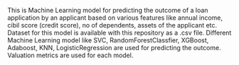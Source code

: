 This is Machine Learning model for predicting the outcome of a loan application by an applicant based on various features like annual income, cibil score (credit score), no of dependents, assets of the applicant etc.
Dataset for this model is available with this repository as a .csv file. 
Different Machine Learning model like SVC, RandomForestClassfier, XGBoost, Adaboost, KNN, LogisticRegression are used for predicting the outcome.
Valuation metrics are used for each model.
